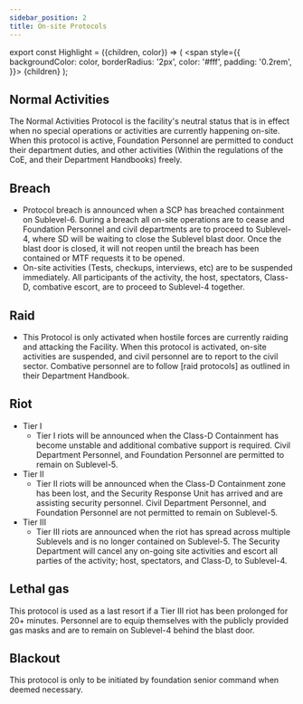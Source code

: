 ```yaml
---
sidebar_position: 2
title: On-site Protocols
---
```



export const Highlight = ({children, color}) => (
<span
style={{
      backgroundColor: color,
      borderRadius: '2px',
      color: '#fff',
      padding: '0.2rem',
    }}>
{children}
</span>
);

## Normal Activities 
The Normal Activities Protocol is the facility's neutral status that is in effect when no special operations or activities are currently happening on-site. When this protocol is active, Foundation Personnel are permitted to conduct their department duties, and other activities (Within the regulations of the CoE, and their Department Handbooks) freely. 

## Breach
- Protocol breach is announced when a SCP has breached containment on Sublevel-6. During a breach all on-site operations are to cease and Foundation Personnel and civil departments are to proceed to Sublevel-4, where SD will be waiting to close the Sublevel blast door. Once the blast door is closed, it will not reopen until the breach has been contained or MTF requests it to be opened.
- On-site activities (Tests, checkups, interviews, etc) are to be suspended immediately. All participants of the activity, the host, spectators, Class-D, combative escort, are to proceed to Sublevel-4 together. 


## Raid
- This Protocol is only activated when hostile forces are currently raiding and attacking the Facility. When this protocol is activated, on-site activities are suspended, and civil personnel are to report to the civil sector. Combative personnel are to follow [raid protocols] as outlined in their Department Handbook. 

## Riot 
- Tier I
  - Tier I riots will be announced when the Class-D Containment has become unstable and additional combative support is required. Civil Department Personnel, and Foundation Personnel are permitted to remain on Sublevel-5.
- Tier II
  - Tier II riots will be announced when the Class-D Containment zone has been lost, and the Security Response Unit has arrived and are assisting security personnel. Civil Department Personnel, and Foundation Personnel are not permitted to remain on Sublevel-5.
- Tier III
  - Tier III riots are announced when the riot has spread across multiple Sublevels and is no longer contained on Sublevel-5. The Security Department will cancel any on-going site activities and escort all parties of the activity; host, spectators, and Class-D, to Sublevel-4. 

## Lethal gas
This protocol is used as a last resort if a Tier III riot has been prolonged for 20+ minutes. Personnel are to equip themselves with the publicly provided gas masks and are to remain on Sublevel-4 behind the blast door.

## Blackout 
This protocol is only to be initiated by foundation senior command when deemed necessary.